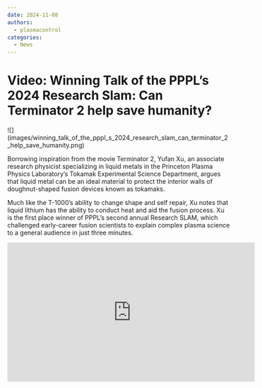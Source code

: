 ```yaml
---
date: 2024-11-08
authors:
  - plasmacontrol
categories:
  - News
---
```


# Video: Winning Talk of the PPPL’s 2024 Research Slam: Can Terminator 2 help save humanity?

<div class="post-title-image" markdown="span">
![](images/winning_talk_of_the_pppl_s_2024_research_slam_can_terminator_2_help_save_humanity.png)
</div>

Borrowing inspiration from the movie Terminator 2, Yufan Xu, an associate research physicist specializing in liquid metals in the Princeton Plasma Physics Laboratory’s Tokamak Experimental Science Department, argues that liquid metal can be an ideal material to protect the interior walls of doughnut-shaped fusion devices known as tokamaks.

<!-- more -->

Much like the T-1000’s ability to change shape and self repair, Xu notes that liquid lithium has the ability to conduct heat and aid the fusion process. Xu is the first place winner of PPPL’s second annual Research SLAM, which challenged early-career fusion scientists to explain complex plasma science to a general audience in just three minutes.

<div class="video-wrapper">
<iframe width="560" height="315" src="https://www.youtube.com/embed/727GkQ3XoH8?si=jj8EDRLT5z2zN0Wz" title="YouTube video player" frameborder="0" allow="accelerometer; autoplay; clipboard-write; encrypted-media; gyroscope; picture-in-picture; web-share" referrerpolicy="strict-origin-when-cross-origin" allowfullscreen></iframe>
</div>
